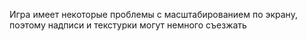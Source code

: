 Игра имеет некоторые проблемы с масштабированием по экрану, поэтому надписи и текстурки могут немного съезжать
